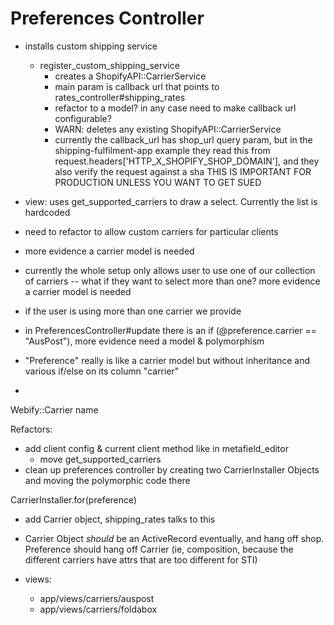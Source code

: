 # Preferences Controller
* installs custom shipping service
  * register_custom_shipping_service
    * creates a ShopifyAPI::CarrierService
    * main param is callback url that points to rates_controller#shipping_rates
    *  refactor to a model? in any case need to make callback url configurable?
    *  WARN: deletes any existing ShopifyAPI::CarrierService
    *  currently the callback_url has shop_url query param, but in the shipping-fulfilment-app example they read this from request.headers['HTTP_X_SHOPIFY_SHOP_DOMAIN'], and they also verify the request against a sha THIS IS IMPORTANT FOR PRODUCTION UNLESS YOU WANT TO GET SUED

* view: uses get_supported_carriers to draw a select. Currently the list is hardcoded
* need to refactor to allow custom carriers for particular clients
* more evidence a carrier model is needed
* currently the whole setup only allows user to use one of our collection of carriers -- what if they want to select more than one? more evidence a carrier model is needed
* if the user is using more than one carrier we provide
* in PreferencesController#update there is an if (@preference.carrier == "AusPost"), more evidence need a model & polymorphism
* "Preference" really is like a carrier model but without inheritance and various if/else on its column "carrier"
* 


Webify::Carrier
name


Refactors:
* add client config & current client method like in metafield_editor
  * move get_supported_carriers 
* clean up preferences controller by creating two CarrierInstaller Objects and moving the polymorphic code there

CarrierInstaller.for(preference)

* add Carrier object, shipping_rates talks to this
* Carrier Object _should_ be an ActiveRecord eventually, and hang off shop. Preference should hang off Carrier (ie, composition, because the different carriers have attrs that are too different for STI)

* views:
  * app/views/carriers/auspost
  * app/views/carriers/foldabox
